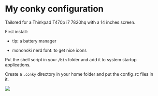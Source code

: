 # My conky configuration

Tailored for a Thinkpad T470p i7 7820hq with a 14 inches screen.

First install:

* tlp: a battery manager

* mononoki nerd font: to get nice icons

Put the shell script in your ```/bin``` folder and add it to system startup applications.

Create a ```.conky``` directory in your home folder and put the config_rc files in it.

![](https://user-images.githubusercontent.com/91064070/167584797-51884c9a-3216-40dc-9e57-10f32bfed5d3.png)